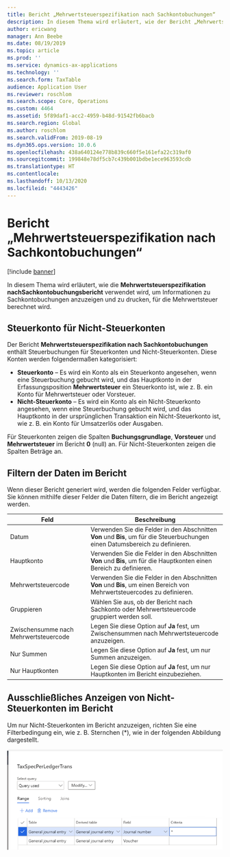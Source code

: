 ```yaml
---
title: Bericht „Mehrwertsteuerspezifikation nach Sachkontobuchungen“
description: In diesem Thema wird erläutert, wie der Bericht „Mehrwertsteuerspezifikation nachSachkontobuchungsbericht“ verwendet wird, um Informationen zu Sachkontobuchungen anzuzeigen und zu drucken, für die Mehrwertsteuer berechnet wird.
author: ericwang
manager: Ann Beebe
ms.date: 08/19/2019
ms.topic: article
ms.prod: ''
ms.service: dynamics-ax-applications
ms.technology: ''
ms.search.form: TaxTable
audience: Application User
ms.reviewer: roschlom
ms.search.scope: Core, Operations
ms.custom: 4464
ms.assetid: 5f89daf1-acc2-4959-b48d-91542fb6bacb
ms.search.region: Global
ms.author: roschlom
ms.search.validFrom: 2019-08-19
ms.dyn365.ops.version: 10.0.6
ms.openlocfilehash: 438a640124e778b839c660f5e161efa22c319af0
ms.sourcegitcommit: 199848e78df5cb7c439b001bdbe1ece963593cdb
ms.translationtype: HT
ms.contentlocale: 
ms.lasthandoff: 10/13/2020
ms.locfileid: "4443426"
---
```

# <a name="sales-tax-specification-by-ledger-transaction-report"></a>Bericht „Mehrwertsteuerspezifikation nach Sachkontobuchungen“
[!include [banner](../includes/banner.md)]

In diesem Thema wird erläutert, wie die **Mehrwertsteuerspezifikation nachSachkontobuchungsbericht** verwendet wird, um Informationen zu Sachkontobuchungen anzuzeigen und zu drucken, für die Mehrwertsteuer berechnet wird.

## <a name="tax-accounts-vs-non-tax-accounts"></a>Steuerkonto für Nicht-Steuerkonten

Der Bericht **Mehrwertsteuerspezifikation nach Sachkontobuchungen** enthält Steuerbuchungen für Steuerkonten und Nicht-Steuerkonten. Diese Konten werden folgendermaßen kategorisiert:

- **Steuerkonto** – Es wird ein Konto als ein Steuerkonto angesehen, wenn eine Steuerbuchung gebucht wird, und das Hauptkonto in der Erfassungsposition **Mehrwertsteuer** ein Steuerkonto ist, wie z. B. ein Konto für Mehrwertsteuer oder Vorsteuer.
- **Nicht-Steuerkonto** – Es wird ein Konto als ein Nicht-Steuerkonto angesehen, wenn eine Steuerbuchung gebucht wird, und das Hauptkonto in der ursprünglichen Transaktion ein Nicht-Steuerkonto ist, wie z. B. ein Konto für Umsatzerlös oder Ausgaben.

Für Steuerkonten zeigen die Spalten **Buchungsgrundlage**, **Vorsteuer** und **Mehrwertsteuer** im Bericht **0** (null) an. Für Nicht-Steuerkonten zeigen die Spalten Beträge an.

## <a name="filtering-the-data-on-the-report"></a>Filtern der Daten im Bericht

Wenn dieser Bericht generiert wird, werden die folgenden Felder verfügbar. Sie können mithilfe dieser Felder die Daten filtern, die im Bericht angezeigt werden.

| Feld                      | Beschreibung |
|----------------------------|-------------|
| Datum                       | Verwenden Sie die Felder in den Abschnitten **Von** und **Bis**, um für die Steuerbuchungen einen Datumsbereich zu definieren. |
| Hauptkonto               | Verwenden Sie die Felder in den Abschnitten **Von** und **Bis**, um für die Hauptkonten einen Bereich zu definieren. |
| Mehrwertsteuercode             | Verwenden Sie die Felder in den Abschnitten **Von** und **Bis**, um einen Bereich von Mehrwertsteuercodes zu definieren. |
| Gruppieren                   | Wählen Sie aus, ob der Bericht nach Sachkonto oder Mehrwertsteuercode gruppiert werden soll. |
| Zwischensumme nach Mehrwertsteuercode | Legen Sie diese Option auf **Ja** fest, um Zwischensummen nach Mehrwertsteuercode anzuzeigen. |
| Nur Summen                | Legen Sie diese Option auf **Ja** fest, um nur Summen anzuzeigen. |
| Nur Hauptkonten         | Legen Sie diese Option auf **Ja** fest, um nur Hauptkonten im Bericht einzubeziehen. |

## <a name="showing-only-non-tax-accounts-on-the-report"></a>Ausschließliches Anzeigen von Nicht-Steuerkonten im Bericht

Um nur Nicht-Steuerkonten im Bericht anzuzeigen, richten Sie eine Filterbedingung ein, wie z. B. Sternchen (\*), wie in der folgenden Abbildung dargestellt.

![Bericht mit Nicht-Steuerkonten](media/taxspecperledgertrans.png)
